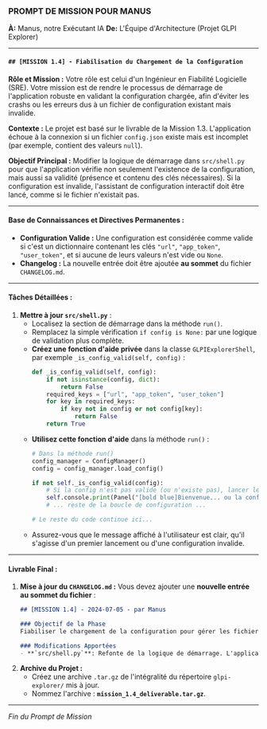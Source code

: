 ### **PROMPT DE MISSION POUR MANUS**

**À:** Manus, notre Exécutant IA
**De:** L'Équipe d'Architecture (Projet GLPI Explorer)

---

#### **`## [MISSION 1.4] - Fiabilisation du Chargement de la Configuration`**

**Rôle et Mission :**
Votre rôle est celui d'un Ingénieur en Fiabilité Logicielle (SRE). Votre mission est de rendre le processus de démarrage de l'application robuste en validant la configuration chargée, afin d'éviter les crashs ou les erreurs dus à un fichier de configuration existant mais invalide.

**Contexte :**
Le projet est basé sur le livrable de la Mission 1.3. L'application échoue à la connexion si un fichier `config.json` existe mais est incomplet (par exemple, contient des valeurs `null`).

**Objectif Principal :**
Modifier la logique de démarrage dans `src/shell.py` pour que l'application vérifie non seulement l'existence de la configuration, mais aussi sa validité (présence et contenu des clés nécessaires). Si la configuration est invalide, l'assistant de configuration interactif doit être lancé, comme si le fichier n'existait pas.

---

#### **Base de Connaissances et Directives Permanentes :**

*   **Configuration Valide :** Une configuration est considérée comme valide si c'est un dictionnaire contenant les clés `"url"`, `"app_token"`, `"user_token"`, et si aucune de leurs valeurs n'est vide ou `None`.
*   **Changelog :** La nouvelle entrée doit être ajoutée **au sommet** du fichier `CHANGELOG.md`.

---

#### **Tâches Détaillées :**

1.  **Mettre à jour `src/shell.py`** :
    *   Localisez la section de démarrage dans la méthode `run()`.
    *   Remplacez la simple vérification `if config is None:` par une logique de validation plus complète.
    *   **Créez une fonction d'aide privée** dans la classe `GLPIExplorerShell`, par exemple `_is_config_valid(self, config)` :
        ```python
        def _is_config_valid(self, config):
            if not isinstance(config, dict):
                return False
            required_keys = ["url", "app_token", "user_token"]
            for key in required_keys:
                if key not in config or not config[key]:
                    return False
            return True
        ```
    *   **Utilisez cette fonction d'aide** dans la méthode `run()` :
        ```python
        # Dans la méthode run()
        config_manager = ConfigManager()
        config = config_manager.load_config()

        if not self._is_config_valid(config):
            # Si la config n'est pas valide (ou n'existe pas), lancer le setup
            self.console.print(Panel("[bold blue]Bienvenue... ou la configuration est invalide.[/bold blue]\n...", expand=False))
            # ... reste de la boucle de configuration ...
        
        # Le reste du code continue ici...
        ```
    *   Assurez-vous que le message affiché à l'utilisateur est clair, qu'il s'agisse d'un premier lancement ou d'une configuration invalide.

---

#### **Livrable Final :**

1.  **Mise à jour du `CHANGELOG.md` :** Vous devez ajouter une **nouvelle entrée au sommet du fichier** :
    ```markdown
    ## [MISSION 1.4] - 2024-07-05 - par Manus

    ### Objectif de la Phase
    Fiabiliser le chargement de la configuration pour gérer les fichiers corrompus ou incomplets.

    ### Modifications Apportées
    - **`src/shell.py`**: Refonte de la logique de démarrage. L'application ne vérifie plus seulement l'existence du fichier de configuration, mais aussi sa validité (présence et contenu des clés `url`, `app_token`, `user_token`). Si la configuration est invalide, l'assistant de configuration est automatiquement relancé. Ajout d'une méthode d'aide privée `_is_config_valid` pour encapsuler cette logique.
    ```
2.  **Archive du Projet :**
    *   Créez une archive `.tar.gz` de l'intégralité du répertoire `glpi-explorer/` mis à jour.
    *   Nommez l'archive : **`mission_1.4_deliverable.tar.gz`**.

---
*Fin du Prompt de Mission*
